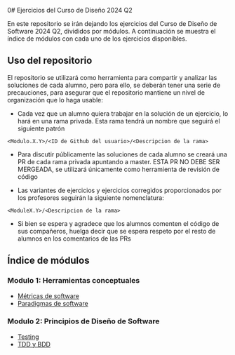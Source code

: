 0# Ejercicios del Curso de Diseño 2024 Q2

En este repositorio se irán dejando los ejercicios del Curso de Diseño de Software 2024 Q2,
divididos por módulos. A continuación se muestra el índice de módulos con cada uno de los
ejercicios disponibles.

## Uso del repositorio

El repositorio se utilizará como herramienta para compartir y analizar las soluciones de
cada alumno, pero para ello, se deberán tener una serie de precauciones, para asegurar
que el repositorio mantiene un nivel de organización que lo haga usable:

- Cada vez que un alumno quiera trabajar en la solución de un ejercicio, lo hará en una rama
  privada. Esta rama tendrá un nombre que seguirá el siguiente patrón

```
<Modulo.X.Y>/<ID de Github del usuario>/<Descripcion de la rama>
```

- Para discutir públicamente las soluciones de cada alumno se creará una PR de cada rama privada
  apuntando a master. ESTA PR NO DEBE SER MERGEADA, se utilizará únicamente como herramienta
  de revisión de código

- Las variantes de ejercicios y ejercicios corregidos proporcionados por los profesores seguirán
  la siguiente nomenclatura:

```
<ModuleX.Y>/<Descripcion de la rama>
```

- Si bien se espera y agradece que los alumnos comenten el código de sus compañeros, huelga decir que se espera respeto por el resto de alumnos en los comentarios de las PRs

## Índice de módulos

### Modulo 1: Herramientas conceptuales

- [Métricas de software](Modulo1/Metricas)
- [Paradigmas de software](Modulo1/Paradigmas)

### Modulo 2: Principios de Diseño de Software

- [Testing](Modulo2/Testing)
- [TDD y BDD](Modulo2/TDDyBDD)

